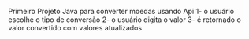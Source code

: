 Primeiro Projeto Java para converter moedas usando Api 
1- o usuário escolhe o tipo de conversão
2- o usuário digita o valor
3- é retornado o valor convertido com valores atualizados
